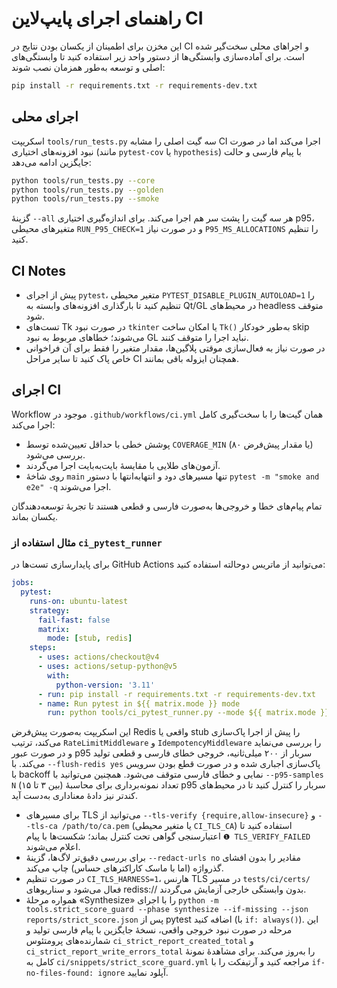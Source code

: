 # راهنمای اجرای پایپ‌لاین CI

این مخزن برای اطمینان از یکسان بودن نتایج در CI و اجراهای محلی سخت‌گیر شده است. برای آماده‌سازی وابستگی‌ها از دستور واحد زیر استفاده کنید تا وابستگی‌های اصلی و توسعه به‌طور همزمان نصب شوند:

```bash
pip install -r requirements.txt -r requirements-dev.txt
```

## اجرای محلی

اسکریپت `tools/run_tests.py` سه گیت اصلی را مشابه CI اجرا می‌کند اما در صورت نبود افزونه‌های اختیاری (مانند `pytest-cov` یا `hypothesis`) با پیام فارسی و حالت جایگزین ادامه می‌دهد:

```bash
python tools/run_tests.py --core
python tools/run_tests.py --golden
python tools/run_tests.py --smoke
```

گزینهٔ `--all` هر سه گیت را پشت سر هم اجرا می‌کند. برای اندازه‌گیری اختیاری p95، متغیرهای محیطی `RUN_P95_CHECK=1` و در صورت نیاز `P95_MS_ALLOCATIONS` را تنظیم کنید.

## CI Notes

- پیش از اجرای `pytest`، متغیر محیطی `PYTEST_DISABLE_PLUGIN_AUTOLOAD=1` را تنظیم کنید تا بارگذاری افزونه‌های وابسته به Qt/GL در محیط‌های headless متوقف شود.
- تست‌های Tk در صورت نبود `tkinter` یا امکان ساخت `Tk()` به‌طور خودکار skip می‌شوند؛ خطاهای مربوط به نبود GL نباید اجرا را متوقف کنند.
- در صورت نیاز به فعال‌سازی موقتی پلاگین‌ها، مقدار متغیر را فقط برای آن فراخوانی خاص پاک کنید تا سایر مراحل CI همچنان ایزوله باقی بمانند.

## اجرای CI

Workflow موجود در `.github/workflows/ci.yml` همان گیت‌ها را با سخت‌گیری کامل اجرا می‌کند:

- پوشش خطی با حداقل تعیین‌شده توسط `COVERAGE_MIN` (یا مقدار پیش‌فرض ۸۰) بررسی می‌شود.
- آزمون‌های طلایی با مقایسهٔ بایت‌به‌بایت اجرا می‌گردند.
- روی شاخهٔ `main` تنها مسیرهای دود و انتهابه‌انتها با دستور `pytest -m "smoke and e2e" -q` اجرا می‌شوند.

تمام پیام‌های خطا و خروجی‌ها به‌صورت فارسی و قطعی هستند تا تجربهٔ توسعه‌دهندگان یکسان بماند.

### مثال استفاده از `ci_pytest_runner`

برای پایدارسازی تست‌ها در GitHub Actions می‌توانید از ماتریس دوحالته استفاده کنید:

```yaml
jobs:
  pytest:
    runs-on: ubuntu-latest
    strategy:
      fail-fast: false
      matrix:
        mode: [stub, redis]
    steps:
      - uses: actions/checkout@v4
      - uses: actions/setup-python@v5
        with:
          python-version: '3.11'
      - run: pip install -r requirements.txt -r requirements-dev.txt
      - name: Run pytest in ${{ matrix.mode }} mode
        run: python tools/ci_pytest_runner.py --mode ${{ matrix.mode }} --flush-redis auto --probe-mw-order auto
```

این اسکریپت به‌صورت پیش‌فرض Redis واقعی یا stub را پیش از اجرا پاک‌سازی می‌کند، ترتیب `RateLimitMiddleware` و `IdempotencyMiddleware`
را بررسی می‌نماید و در صورت عبور p95 سربار از ۲۰۰ میلی‌ثانیه، خروجی خطای فارسی و قطعی تولید می‌کند. با `--flush-redis yes` پاک‌سازی
اجباری شده و در صورت قطع بودن سرویس با backoff نمایی و خطای فارسی متوقف می‌شود. همچنین می‌توانید با `--p95-samples N` (بین ۳ تا ۱۵)
تعداد نمونه‌برداری برای محاسبهٔ p95 سربار را کنترل کنید تا در محیط‌های کندتر نیز دادهٔ معناداری به‌دست آید.

- برای مسیرهای TLS می‌توانید از `--tls-verify {require,allow-insecure}` و `--tls-ca /path/to/ca.pem` (یا متغیر محیطی `CI_TLS_CA`) استفاده کنید تا اعتبارسنجی گواهی تحت کنترل بماند؛ شکست‌ها با پیام `❶ TLS_VERIFY_FAILED` اعلام می‌شوند.
- برای بررسی دقیق‌تر لاگ‌ها، گزینهٔ `--redact-urls no` مقادیر را بدون افشای گذرواژه (اما با ماسک کاراکترهای حساس) چاپ می‌کند.
- در صورت تنظیم `CI_TLS_HARNESS=1`، هارنس TLS در مسیر `tests/ci/certs/` فعال می‌شود و سناریوهای rediss:// بدون وابستگی خارجی آزمایش می‌گردند.
- همواره مرحلهٔ «Synthesize» را با اجرای `python -m tools.strict_score_guard --phase synthesize --if-missing --json reports/strict_score.json` پس از pytest اضافه کنید (با `if: always()`). این مرحله در صورت نبود خروجی واقعی، نسخهٔ جایگزین با پیام فارسی تولید و شمارنده‌های پرومتئوس `ci_strict_report_created_total` و `ci_strict_report_write_errors_total` را به‌روز می‌کند. برای مشاهدهٔ نمونهٔ کامل به `ci/snippets/strict_score_guard.yml` مراجعه کنید و آرتیفکت را با `if-no-files-found: ignore` آپلود نمایید.
